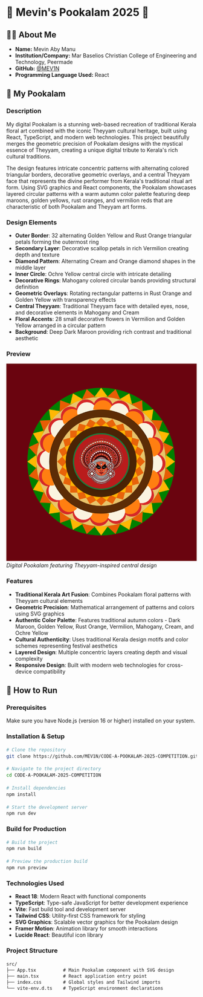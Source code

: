 # 🌸 Mevin's Pookalam 2025 🌸

## 👨‍💻 About Me
- **Name:** Mevin Aby Manu
- **Institution/Company:** Mar Baselios Christian College of Engineering and Technology, Peermade
- **GitHub:** [@MEV1N](https://github.com/MEV1N)
- **Programming Language Used:** React

## 🎨 My Pookalam

### Description
My digital Pookalam is a stunning web-based recreation of traditional Kerala floral art combined with the iconic Theyyam cultural heritage, built using React, TypeScript, and modern web technologies. This project beautifully merges the geometric precision of Pookalam designs with the mystical essence of Theyyam, creating a unique digital tribute to Kerala's rich cultural traditions.

The design features intricate concentric patterns with alternating colored triangular borders, decorative geometric overlays, and a central Theyyam face that represents the divine performer from Kerala's traditional ritual art form. Using SVG graphics and React components, the Pookalam showcases layered circular patterns with a warm autumn color palette featuring deep maroons, golden yellows, rust oranges, and vermilion reds that are characteristic of both Pookalam and Theyyam art forms.

### Design Elements
- **Outer Border**: 32 alternating Golden Yellow and Rust Orange triangular petals forming the outermost ring
- **Secondary Layer**: Decorative scallop petals in rich Vermilion creating depth and texture
- **Diamond Pattern**: Alternating Cream and Orange diamond shapes in the middle layer
- **Inner Circle**: Ochre Yellow central circle with intricate detailing
- **Decorative Rings**: Mahogany colored circular bands providing structural definition
- **Geometric Overlays**: Rotating rectangular patterns in Rust Orange and Golden Yellow with transparency effects
- **Central Theyyam**: Traditional Theyyam face with detailed eyes, nose, and decorative elements in Mahogany and Cream
- **Floral Accents**: 28 small decorative flowers in Vermilion and Golden Yellow arranged in a circular pattern
- **Background**: Deep Dark Maroon providing rich contrast and traditional aesthetic

### Preview
![My Pookalam](image.png)
*Digital Pookalam featuring Theyyam-inspired central design*

### Features
- **Traditional Kerala Art Fusion**: Combines Pookalam floral patterns with Theyyam cultural elements
- **Geometric Precision**: Mathematical arrangement of patterns and colors using SVG graphics
- **Authentic Color Palette**: Features traditional autumn colors - Dark Maroon, Golden Yellow, Rust Orange, Vermilion, Mahogany, Cream, and Ochre Yellow
- **Cultural Authenticity**: Uses traditional Kerala design motifs and color schemes representing festival aesthetics
- **Layered Design**: Multiple concentric layers creating depth and visual complexity
- **Responsive Design**: Built with modern web technologies for cross-device compatibility

## 🚀 How to Run

### Prerequisites
Make sure you have Node.js (version 16 or higher) installed on your system.

### Installation & Setup
```bash
# Clone the repository
git clone https://github.com/MEV1N/CODE-A-POOKALAM-2025-COMPETITION.git

# Navigate to the project directory
cd CODE-A-POOKALAM-2025-COMPETITION

# Install dependencies
npm install

# Start the development server
npm run dev
```

### Build for Production
```bash
# Build the project
npm run build

# Preview the production build
npm run preview
```

### Technologies Used
- **React 18**: Modern React with functional components
- **TypeScript**: Type-safe JavaScript for better development experience
- **Vite**: Fast build tool and development server
- **Tailwind CSS**: Utility-first CSS framework for styling
- **SVG Graphics**: Scalable vector graphics for the Pookalam design
- **Framer Motion**: Animation library for smooth interactions
- **Lucide React**: Beautiful icon library

### Project Structure
```
src/
├── App.tsx          # Main Pookalam component with SVG design
├── main.tsx         # React application entry point
├── index.css        # Global styles and Tailwind imports
└── vite-env.d.ts    # TypeScript environment declarations
```

